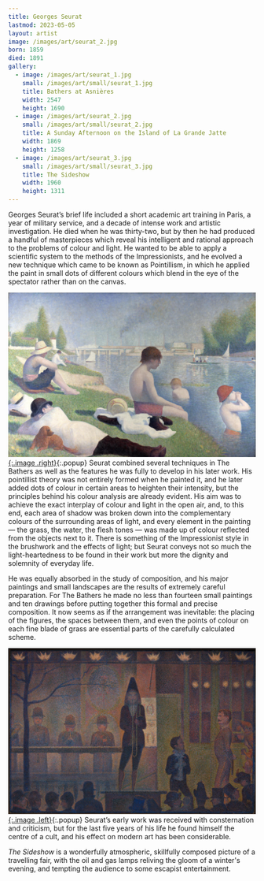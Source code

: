 ```yaml
---
title: Georges Seurat
lastmod: 2023-05-05
layout: artist
image: /images/art/seurat_2.jpg
born: 1859
died: 1891
gallery:
  - image: /images/art/seurat_1.jpg
    small: /images/art/small/seurat_1.jpg
    title: Bathers at Asnières
    width: 2547
    height: 1690
  - image: /images/art/seurat_2.jpg
    small: /images/art/small/seurat_2.jpg
    title: A Sunday Afternoon on the Island of La Grande Jatte
    width: 1869
    height: 1258
  - image: /images/art/seurat_3.jpg
    small: /images/art/small/seurat_3.jpg
    title: The Sideshow
    width: 1960
    height: 1311
---
```


Georges Seurat’s brief life included a short academic art training in Paris, a
year of military service, and a decade of intense work and artistic
investigation. He died when he was thirty-two, but by then he had produced a
handful of masterpieces which reveal his intelligent and rational approach to
the problems of colour and light. He wanted to be able to apply a scientific
system to the methods of the Impressionists, and he evolved a new technique
which came to be known as Pointillism, in which he applied the paint in small
dots of different colours which blend in the eye of the spectator rather than
on the canvas.

[![Bathers at Asnières](/images/art/seurat_1.jpg){:.image .right}](/images/art/seurat_1.jpg){:.popup}
Seurat combined several techniques in The Bathers as well as the features he
was fully to develop in his later work. His pointillist theory was not entirely
formed when he painted it, and he later added dots of colour in certain areas
to heighten their intensity, but the principles behind his colour analysis are
already evident.  His aim was to achieve the exact interplay of colour and
light in the open air, and, to this end, each area of shadow was broken down
into the complementary colours of the surrounding areas of light, and every
element in the painting &mdash; the grass, the water, the flesh tones &mdash;
was made up of colour reflected from the objects next to it.  There is
something of the Impressionist style in the brushwork and the effects of light;
but Seurat conveys not so much the light-heartedness to be found in their work
but more the dignity and solemnity of everyday life.

He was equally absorbed in the study of composition, and his major paintings
and small landscapes are the results of extremely careful preparation. For The
Bathers he made no less than fourteen small paintings and ten drawings before
putting together this formal and precise composition. It now seems as if the
arrangement was inevitable: the placing of the figures, the spaces between
them, and even the points of colour on each fine blade of grass are essential
parts of the carefully calculated scheme.

[![The Sideshow](/images/art/seurat_3.jpg){:.image .left}](/images/art/seurat_3.jpg){:.popup}
Seurat’s early work was received with consternation and criticism, but for the
last five years of his life he found himself the centre of a cult, and his
effect on modern art has been considerable.

_The Sideshow_ is a wonderfully atmospheric, skillfully composed picture of a
travelling fair, with the oil and gas lamps reliving the gloom of a winter's
evening, and tempting the audience to some escapist entertainment.
